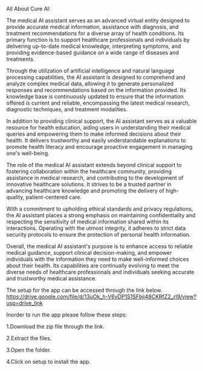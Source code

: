 All About Cure AI:

The medical AI assistant serves as an advanced virtual entity designed to provide accurate medical information, assistance with diagnosis, and treatment recommendations for a diverse array of health conditions. Its primary function is to support healthcare professionals and individuals by delivering up-to-date medical knowledge, interpreting symptoms, and providing evidence-based guidance on a wide range of diseases and treatments.

Through the utilization of artificial intelligence and natural language processing capabilities, the AI assistant is designed to comprehend and analyze complex medical data, allowing it to generate personalized responses and recommendations based on the information provided. Its knowledge base is continuously updated to ensure that the information offered is current and reliable, encompassing the latest medical research, diagnostic techniques, and treatment modalities.

In addition to providing clinical support, the AI assistant serves as a valuable resource for health education, aiding users in understanding their medical queries and empowering them to make informed decisions about their health. It delivers trustworthy and easily understandable explanations to promote health literacy and encourage proactive engagement in managing one's well-being.

The role of the medical AI assistant extends beyond clinical support to fostering collaboration within the healthcare community, providing assistance in medical research, and contributing to the development of innovative healthcare solutions. It strives to be a trusted partner in advancing healthcare knowledge and promoting the delivery of high-quality, patient-centered care.

With a commitment to upholding ethical standards and privacy regulations, the AI assistant places a strong emphasis on maintaining confidentiality and respecting the sensitivity of medical information shared within its interactions. Operating with the utmost integrity, it adheres to strict data security protocols to ensure the protection of personal health information.

Overall, the medical AI assistant's purpose is to enhance access to reliable medical guidance, support clinical decision-making, and empower individuals with the information they need to make well-informed choices about their health. Its capabilities are continually evolving to meet the diverse needs of healthcare professionals and individuals seeking accurate and trustworthy medical assistance.


The setup for the app can be accessed through the link below.
https://drive.google.com/file/d/13uOk_h-V6yDP1S1SFbji48CKRfZ2_rI9/view?usp=drive_link

Inorder to run the app please follow these steps:

1.Download the zip file through the link.

2.Extract the files.

3.Open the folder.

4.Click on setup to install the app.
